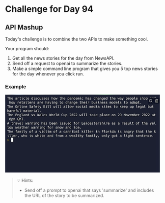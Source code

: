 # Challenge for Day 94

## API Mashup

Today's challenge is to combine the two APIs to make something cool.

Your program should:

1. Get all the news stories for the day from NewsAPI.
2. Send off a request to openai to summarize the stories.
3. Make a simple command line program that gives you 5 top news stories for the day whenever you click run.

### Example

![example](example.png)

> 💡 Hints:
> - Send off a prompt to openai that says 'summarize' and includes the URL of the story to be summarized.
